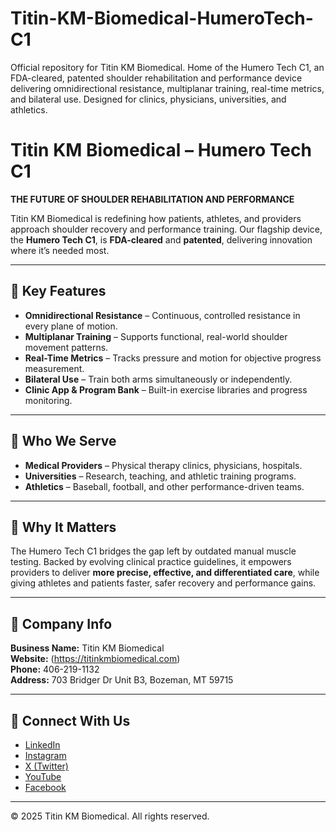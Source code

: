 # Titin-KM-Biomedical-HumeroTech-C1
Official repository for Titin KM Biomedical. Home of the Humero Tech C1, an FDA-cleared, patented shoulder rehabilitation and performance device delivering omnidirectional resistance, multiplanar training, real-time metrics, and bilateral use. Designed for clinics, physicians, universities, and athletics.

# Titin KM Biomedical – Humero Tech C1

**THE FUTURE OF SHOULDER REHABILITATION AND PERFORMANCE**

Titin KM Biomedical is redefining how patients, athletes, and providers approach shoulder recovery and performance training. Our flagship device, the **Humero Tech C1**, is **FDA-cleared** and **patented**, delivering innovation where it’s needed most.

---

## 🌟 Key Features
- **Omnidirectional Resistance** – Continuous, controlled resistance in every plane of motion.  
- **Multiplanar Training** – Supports functional, real-world shoulder movement patterns.  
- **Real-Time Metrics** – Tracks pressure and motion for objective progress measurement.  
- **Bilateral Use** – Train both arms simultaneously or independently.  
- **Clinic App & Program Bank** – Built-in exercise libraries and progress monitoring.  

---

## 🏥 Who We Serve
- **Medical Providers** – Physical therapy clinics, physicians, hospitals.  
- **Universities** – Research, teaching, and athletic training programs.  
- **Athletics** – Baseball, football, and other performance-driven teams.  

---

## 🚀 Why It Matters
The Humero Tech C1 bridges the gap left by outdated manual muscle testing. Backed by evolving clinical practice guidelines, it empowers providers to deliver **more precise, effective, and differentiated care**, while giving athletes and patients faster, safer recovery and performance gains.  

---

## 📍 Company Info
**Business Name:** Titin KM Biomedical  
**Website:** (https://titinkmbiomedical.com)  
**Phone:** 406-219-1132  
**Address:** 703 Bridger Dr Unit B3, Bozeman, MT 59715  

---

## 📢 Connect With Us
- [LinkedIn](https://www.linkedin.com/company/titin-km-biomedical-corporation/)  
- [Instagram](https://www.instagram.com/titinkmbiomedical/)  
- [X (Twitter)](https://x.com/TitinBiomedical)  
- [YouTube](https://www.youtube.com/@titinkmbiomedical714)  
- [Facebook](https://www.facebook.com/people/Titin-KM-Biomedical/100077499019978/)  

---

© 2025 Titin KM Biomedical. All rights reserved.
